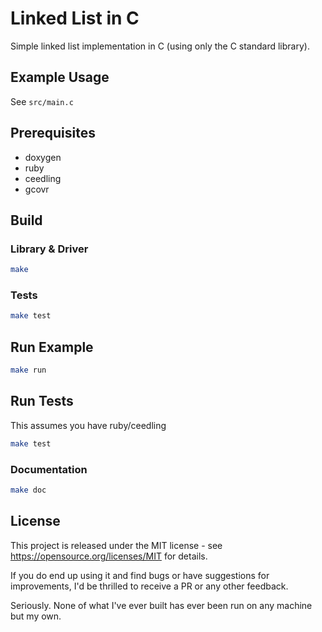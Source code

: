 # Linked List in C

Simple linked list implementation in C (using only the C standard library).

## Example Usage

See `src/main.c`

## Prerequisites

- doxygen
- ruby
- ceedling
- gcovr

## Build

### Library & Driver

```bash
make
```

### Tests

```bash
make test
```

## Run Example

```bash
make run
```

## Run Tests

This assumes you have ruby/ceedling

```bash
make test
```

### Documentation

```bash
make doc
```

## License

This project is released under the MIT license - see https://opensource.org/licenses/MIT for details.

If you do end up using it and find bugs or have suggestions for improvements, I'd be thrilled to receive a PR or any other feedback.

Seriously. None of what I've ever built has ever been run on any machine but my own.

